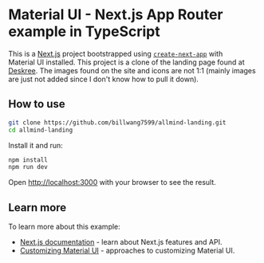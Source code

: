 # Material UI - Next.js App Router example in TypeScript

This is a [Next.js](https://nextjs.org/) project bootstrapped using [`create-next-app`](https://github.com/vercel/next.js/tree/HEAD/packages/create-next-app) with Material UI installed.
This project is a clone of the landing page found at [Deskree](https://www.deskree.com/). The images found on the site and icons are not 1:1 (mainly images are just not added since I don't know how to pull it down).

## How to use

<!-- #default-branch-switch -->

```bash
git clone https://github.com/billwang7599/allmind-landing.git
cd allmind-landing
```

Install it and run:

```bash
npm install
npm run dev
```

Open [http://localhost:3000](http://localhost:3000) with your browser to see the result.

## Learn more

To learn more about this example:

- [Next.js documentation](https://nextjs.org/docs) - learn about Next.js features and API.
- [Customizing Material UI](https://mui.com/material-ui/customization/how-to-customize/) - approaches to customizing Material UI.
